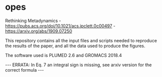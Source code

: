 # opes
Rethinking Metadynamics - https://pubs.acs.org/doi/10.1021/acs.jpclett.0c00497 - https://arxiv.org/abs/1909.07250

This repository contains all the input files and scripts needed to reproduce the results of the paper, and all the data used to produce the figures.

The software used is PLUMED 2.6 and GROMACS 2018.4

--- ERRATA: In Eq. 7 an integral sign is missing, see arxiv version for the correct formula ---
